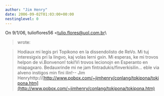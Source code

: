 ```yaml
---
author: "Jim Henry"
date: 2006-09-02T01:03:00+00:00
nestinglevel: 0
---
```

On 9/1/06, tulioflores56 <[tulio.flores@uol.com.br](mailto://tulio.flores@uol.com.br)\
> wrote:

> Hodiaux mi legis pri Topikono en la dissendolisto de ReVo. Mi tuj
> interesigxis pri la lingvo, kaj volas lerni gxin. Mi esperas, ke mi
> trovos helpon de vi.Bonvenon! toki!Vi trovos lecionojn en Esperanto en miapagxaro. Bedauxrinde mi ne jam fintradukis/finverkisilin... eble via alveno instigos min fini ilin!--
Jim Henryhttp://[http://www.pobox.com/~jimhenry/conlang/tokipona/tokipona.htm](http://www.pobox.com/~jimhenry/conlang/tokipona/tokipona.htm)